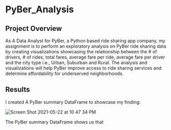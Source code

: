 # PyBer_Analysis

## Project Overview 
As A Data Analyst for PyBer, a Python based ride sharing app company, my assignment is to perform an exploratory analysis on PyBer ride sharing data by creating visualizations showcasing the relationship between the # of drivers, # of rides, total fares, average fare per ride, average fare per driver and the city type i.e., Urban, Suburban and Rural. The analysis and visualizations will help PyBer improve access to ride sharing services and determine affordability for underserved neighborhoods.

## Results
I created A PyBer summary DataFrame to showcase my finding:

![Screen Shot 2021-05-22 at 10 47 34 PM](https://user-images.githubusercontent.com/81998045/119246457-c4976a00-bb4f-11eb-8faf-427f20053a1d.png)

The PyBer summary DataFrame shows us that  








